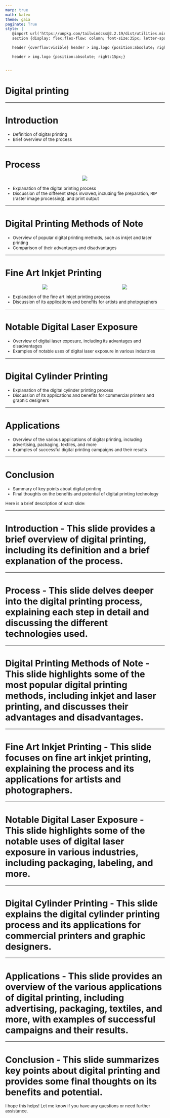 ```yaml
---
marp: true
math: katex
theme: gaia
paginate: True
style: |
   @import url('https://unpkg.com/tailwindcss@2.2.19/dist/utilities.min.css');
   section {display: flex;flex-flow: column; font-size:35px; letter-spacing:1.4px;}

   header {overflow:visible} header > img.logo {position:absolute; right:15px;}

   header > img.logo {position:absolute; right:15px;}


---
```

<!-- backgroundImage: url('backgrounds/wwwatercolor (4).png') -->
<!-- _class: lead -->

 # Digital printing

---
<style scoped>p,li {font-size:0.92em}</style>

 # Introduction

- Definition of digital printing
- Brief overview of the process

---
<style scoped>p,li {font-size:0.88em}</style>

 # **Process**
<div style="display: flex; flex: 1 1 auto; flex-flow: row; min-height: 0"><div style="display: flex; flex: 1 1 auto; justify-content: center;min-height:0;min-width:0; margin-bottom:0.1em;;margin-right:0.15em">
<img style='object-fit: contain; max-height:100%; max-width:100%; background-color: rgba(0,0,0,0);' src='https://upload.wikimedia.org/wikipedia/commons/thumb/a/a7/Large_format_digital_printer.jpg/220px-Large_format_digital_printer.jpg'/>
</div>
</div>

- Explanation of the digital printing process
- Discussion of the different steps involved, including file preparation, RIP (raster image processing), and print output

---
<style scoped>p,li {font-size:0.92em}</style>

 # Digital Printing Methods of Note
- Overview of popular digital printing methods, such as inkjet and laser printing
- Comparison of their advantages and disadvantages


---
<style scoped>p,li {font-size:0.84em}</style>

 # Fine Art Inkjet Printing
<div style="display: flex; flex: 1 1 auto; flex-flow: row; min-height: 0"><div style="display: flex; flex: 1 1 auto; justify-content: center;min-height:0;min-width:0; margin-bottom:0.1em;;margin-right:0.15em">
<img style='object-fit: contain; max-height:100%; max-width:100%; background-color: rgba(0,0,0,0);' src='https://upload.wikimedia.org/wikipedia/commons/thumb/f/f3/Large_Format_Printing_of_Black_Numbers_on_a_Brushed_Aluminum_Sheet.jpg/220px-Large_Format_Printing_of_Black_Numbers_on_a_Brushed_Aluminum_Sheet.jpg'/>
</div>
<div style="display: flex; flex: 1 1 auto; justify-content: center;min-height:0;min-width:0; margin-bottom:0.1em;;margin-right:0.15em">
<img style='object-fit: contain; max-height:100%; max-width:100%; background-color: rgba(0,0,0,0);' src='https://upload.wikimedia.org/wikipedia/commons/thumb/d/dc/Digital_Printing_Press.JPG/220px-Digital_Printing_Press.JPG'/>
</div>
</div>

- Explanation of the fine art inkjet printing process
- Discussion of its applications and benefits for artists and photographers

---
<style scoped>p,li {font-size:0.92em}</style>

 # Notable Digital Laser Exposure
- Overview of digital laser exposure, including its advantages and disadvantages
- Examples of notable uses of digital laser exposure in various industries


---
<style scoped>p,li {font-size:0.92em}</style>

 # Digital Cylinder Printing

- Explanation of the digital cylinder printing process
- Discussion of its applications and benefits for commercial printers and graphic designers

---
<style scoped>p,li {font-size:0.92em}</style>

 # Applications

- Overview of the various applications of digital printing, including advertising, packaging, textiles, and more
- Examples of successful digital printing campaigns and their results

---
<style scoped>p,li {font-size:0.88em}</style>

 # Conclusion

- Summary of key points about digital printing
- Final thoughts on the benefits and potential of digital printing technology

Here is a brief description of each slide:

---
<style scoped>p,li {font-size:1.00em}</style>

 # Introduction - This slide provides a brief overview of digital printing, including its definition and a brief explanation of the process.


---
<style scoped>p,li {font-size:1.00em}</style>

 # Process - This slide delves deeper into the digital printing process, explaining each step in detail and discussing the different technologies used.


---
<style scoped>p,li {font-size:1.00em}</style>

 # Digital Printing Methods of Note - This slide highlights some of the most popular digital printing methods, including inkjet and laser printing, and discusses their advantages and disadvantages.


---
<style scoped>p,li {font-size:1.00em}</style>

 # Fine Art Inkjet Printing - This slide focuses on fine art inkjet printing, explaining the process and its applications for artists and photographers.


---
<style scoped>p,li {font-size:1.00em}</style>

 # Notable Digital Laser Exposure - This slide highlights some of the notable uses of digital laser exposure in various industries, including packaging, labeling, and more.


---
<style scoped>p,li {font-size:1.00em}</style>

 # Digital Cylinder Printing - This slide explains the digital cylinder printing process and its applications for commercial printers and graphic designers.


---
<style scoped>p,li {font-size:1.00em}</style>

 # Applications - This slide provides an overview of the various applications of digital printing, including advertising, packaging, textiles, and more, with examples of successful campaigns and their results.


---
<style scoped>p,li {font-size:0.96em}</style>

 # Conclusion - This slide summarizes key points about digital printing and provides some final thoughts on its benefits and potential.


I hope this helps! Let me know if you have any questions or need further assistance.